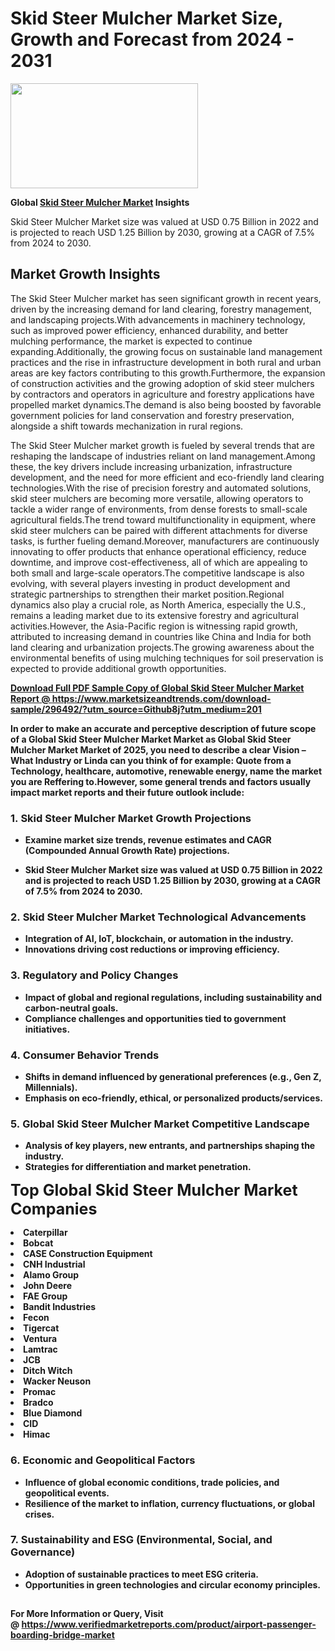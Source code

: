 <H1>Skid Steer Mulcher Market Size, Growth and Forecast from 2024 - 2031</H1><img class="aligncenter size-medium wp-image-584254" src="https://thirdeyenews.in/wp-content/uploads/2024/09/Global-Market-Research-300x168.jpeg" alt="" width="300" height="168" /><p><strong>Global&nbsp;<a href="https://www.marketsizeandtrends.com/download-sample/296492/?utm_source=Github8j?utm_medium=201">Skid Steer Mulcher Market</a> Insights</strong></p><p>Skid Steer Mulcher Market size was valued at USD 0.75 Billion in 2022 and is projected to reach USD 1.25 Billion by 2030, growing at a CAGR of 7.5% from 2024 to 2030.</p><p><h2>Market Growth Insights</h2> <p>The Skid Steer Mulcher market has seen significant growth in recent years, driven by the increasing demand for land clearing, forestry management, and landscaping projects.With advancements in machinery technology, such as improved power efficiency, enhanced durability, and better mulching performance, the market is expected to continue expanding.Additionally, the growing focus on sustainable land management practices and the rise in infrastructure development in both rural and urban areas are key factors contributing to this growth.Furthermore, the expansion of construction activities and the growing adoption of skid steer mulchers by contractors and operators in agriculture and forestry applications have propelled market dynamics.The demand is also being boosted by favorable government policies for land conservation and forestry preservation, alongside a shift towards mechanization in rural regions.</p> <p><strong><a href="#"></a></strong></p> <p>The Skid Steer Mulcher market growth is fueled by several trends that are reshaping the landscape of industries reliant on land management.Among these, the key drivers include increasing urbanization, infrastructure development, and the need for more efficient and eco-friendly land clearing technologies.With the rise of precision forestry and automated solutions, skid steer mulchers are becoming more versatile, allowing operators to tackle a wider range of environments, from dense forests to small-scale agricultural fields.The trend toward multifunctionality in equipment, where skid steer mulchers can be paired with different attachments for diverse tasks, is further fueling demand.Moreover, manufacturers are continuously innovating to offer products that enhance operational efficiency, reduce downtime, and improve cost-effectiveness, all of which are appealing to both small and large-scale operators.The competitive landscape is also evolving, with several players investing in product development and strategic partnerships to strengthen their market position.Regional dynamics also play a crucial role, as North America, especially the U.S., remains a leading market due to its extensive forestry and agricultural activities.However, the Asia-Pacific region is witnessing rapid growth, attributed to increasing demand in countries like China and India for both land clearing and urbanization projects.The growing awareness about the environmental benefits of using mulching techniques for soil preservation is expected to provide additional growth opportunities.<p><strong><a href="#"></p><p><span class=""><strong>Download Full PDF Sample Copy of Global Skid Steer Mulcher Market Report</strong> @ <a href="https://www.marketsizeandtrends.com/download-sample/296492/?utm_source=Github8j?utm_medium=201" target="_blank">https://www.marketsizeandtrends.com/download-sample/296492/?utm_source=Github8j?utm_medium=201</a></span></p><p>In order to make an accurate and perceptive description of future scope of a Global&nbsp;Skid Steer Mulcher Market Market as Global&nbsp;Skid Steer Mulcher Market Market of 2025, you need to describe a clear Vision &ndash; What Industry or Linda can you think of for example: Quote from a Technology, healthcare, automotive, renewable energy, name the market you are Reffering to.However, some general trends and factors usually impact market reports and their future outlook include:</p><h3>1.&nbsp;<strong>Skid Steer Mulcher Market Growth Projections</strong></h3><ul><li>Examine market size trends, revenue estimates and CAGR (Compounded Annual Growth Rate) projections.</li><li><p>Skid Steer Mulcher Market size was valued at USD 0.75 Billion in 2022 and is projected to reach USD 1.25 Billion by 2030, growing at a CAGR of 7.5% from 2024 to 2030.</p></li></ul><h3>2.&nbsp;<strong>Skid Steer Mulcher Market Technological Advancements</strong></h3><ul><li>Integration of AI, IoT, blockchain, or automation in the industry.</li><li>Innovations driving cost reductions or improving efficiency.</li></ul><h3>3.&nbsp;<strong>Regulatory and Policy Changes</strong></h3><ul><li>Impact of global and regional regulations, including sustainability and carbon-neutral goals.</li><li>Compliance challenges and opportunities tied to government initiatives.</li></ul><h3>4.&nbsp;<strong>Consumer Behavior Trends</strong></h3><ul><li>Shifts in demand influenced by generational preferences (e.g., Gen Z, Millennials).</li><li>Emphasis on eco-friendly, ethical, or personalized products/services.</li></ul><h3>5.&nbsp;<strong>Global Skid Steer Mulcher Market Competitive Landscape</strong></h3><ul><li>Analysis of key players, new entrants, and partnerships shaping the industry.</li><li>Strategies for differentiation and market penetration.</li></ul><p data-pm-slice="1 1 []"><span style="color: inherit; font-family: inherit; font-size: 25px;">Top Global Skid Steer Mulcher Market Companies</span></p><div class="" data-test-id=""><p><li>Caterpillar</li><li> Bobcat</li><li> CASE Construction Equipment</li><li> CNH Industrial</li><li> Alamo Group</li><li> John Deere</li><li> FAE Group</li><li> Bandit Industries</li><li> Fecon</li><li> Tigercat</li><li> Ventura</li><li> Lamtrac</li><li> JCB</li><li> Ditch Witch</li><li> Wacker Neuson</li><li> Promac</li><li> Bradco</li><li> Blue Diamond</li><li> CID</li><li> Himac</li></p></div><h3>6.&nbsp;<strong>Economic and Geopolitical Factors</strong></h3><ul><li>Influence of global economic conditions, trade policies, and geopolitical events.</li><li>Resilience of the market to inflation, currency fluctuations, or global crises.</li></ul><h3>7.&nbsp;<strong>Sustainability and ESG (Environmental, Social, and Governance)</strong></h3><ul><li>Adoption of sustainable practices to meet ESG criteria.</li><li>Opportunities in green technologies and circular economy principles.</li></ul><h2><strong style="font-size: 14px;">For More Information or Query, Visit @&nbsp;</strong><a style="background-color: #ffffff; font-size: 14px;" href="https://www.marketsizeandtrends.com/report/skid-steer-mulcher-market/" target="_blank">https://www.verifiedmarketreports.com/product/airport-passenger-boarding-bridge-market</a></h2>